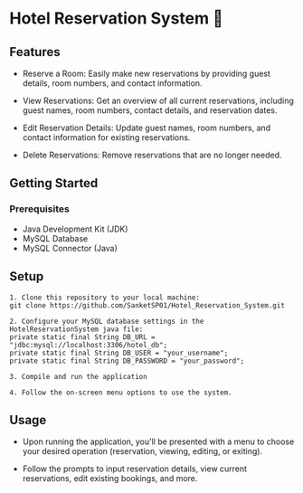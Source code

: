 # Hotel Reservation System 🏨

## Features

- Reserve a Room: Easily make new reservations by providing guest details, room numbers, and contact information.

- View Reservations: Get an overview of all current reservations, including guest names, room numbers, contact details, and reservation dates.

- Edit Reservation Details: Update guest names, room numbers, and contact information for existing reservations.

- Delete Reservations: Remove reservations that are no longer needed.


## Getting Started

### Prerequisites

- Java Development Kit (JDK)
- MySQL Database
- MySQL Connector (Java)

## Setup
    1. Clone this repository to your local machine:
    git clone https://github.com/SanketSP01/Hotel_Reservation_System.git

    2. Configure your MySQL database settings in the HotelReservationSystem java file: 
    private static final String DB_URL = "jdbc:mysql://localhost:3306/hotel_db";
    private static final String DB_USER = "your_username";
    private static final String DB_PASSWORD = "your_password";

    3. Compile and run the application

    4. Follow the on-screen menu options to use the system.
## Usage


- Upon running the application, you'll be presented with a menu to choose your desired operation (reservation, viewing, editing, or exiting).

- Follow the prompts to input reservation details, view current reservations, edit existing bookings, and more.

